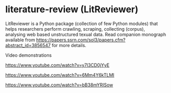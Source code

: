 # literature-review (LitReviewer)
LitReviewer is a Python package (collection of few Python modules) that helps researchers perform crawling, scraping, collecting (corpus), analysing web based unstructured texual data. Read companion monograph available from https://papers.ssrn.com/sol3/papers.cfm?abstract_id=3856547 for more details. 

Video demonstrations

https://www.youtube.com/watch?v=y7l3CD0jYyE

https://www.youtube.com/watch?v=6Mm4Y6kTLMI

https://www.youtube.com/watch?v=bB38mYRISow
